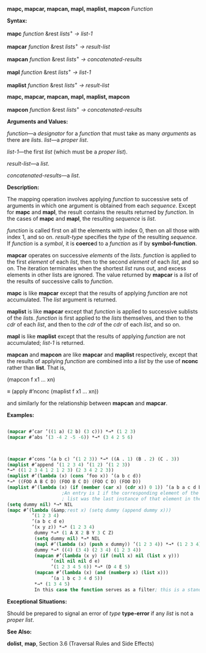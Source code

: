 **mapc, mapcar, mapcan, mapl, maplist, mapcon** *Function* 



**Syntax:** 



**mapc** *function* &amp;rest *lists*<sup>+</sup> *→ list-1* 



**mapcar** *function* &amp;rest *lists*<sup>+</sup> *→ result-list* 



**mapcan** *function* &amp;rest *lists*<sup>+</sup> *→ concatenated-results* 



**mapl** *function* &amp;rest *lists*<sup>+</sup> *→ list-1* 



**maplist** *function* &amp;rest *lists*<sup>+</sup> *→ result-list* 







 



 



**mapc, mapcar, mapcan, mapl, maplist, mapcon** 



**mapcon** *function* &amp;rest *lists*<sup>+</sup> *→ concatenated-results* 



**Arguments and Values:** 



*function*—a *designator* for a *function* that must take as many *arguments* as there are *lists*. *list*—a *proper list*. 



*list-1*—the first *list* (which must be a *proper list*). 



*result-list*—a *list*. 



*concatenated-results*—a *list*. 



**Description:** 



The mapping operation involves applying *function* to successive sets of arguments in which one argument is obtained from each *sequence*. Except for **mapc** and **mapl**, the result contains the results returned by *function*. In the cases of **mapc** and **mapl**, the resulting *sequence* is *list*. 



*function* is called first on all the elements with index 0, then on all those with index 1, and so on. *result-type* specifies the *type* of the resulting *sequence*. If *function* is a *symbol*, it is **coerce**d to a *function* as if by **symbol-function**. 



**mapcar** operates on successive *elements* of the *lists*. *function* is applied to the first *element* of each *list*, then to the second *element* of each *list*, and so on. The iteration terminates when the shortest *list* runs out, and excess elements in other lists are ignored. The value returned by **mapcar** is a *list* of the results of successive calls to *function*. 



**mapc** is like **mapcar** except that the results of applying *function* are not accumulated. The *list* argument is returned. 



**maplist** is like **mapcar** except that *function* is applied to successive sublists of the *lists*. *function* is first applied to the *lists* themselves, and then to the *cdr* of each *list*, and then to the *cdr* of the *cdr* of each *list*, and so on. 



**mapl** is like **maplist** except that the results of applying *function* are not accumulated; *list-1* is returned. 



**mapcan** and **mapcon** are like **mapcar** and **maplist** respectively, except that the results of applying *function* are combined into a *list* by the use of **nconc** rather than **list**. That is, 



(mapcon f x1 ... xn) 



*≡* (apply #’nconc (maplist f x1 ... xn)) 



and similarly for the relationship between **mapcan** and **mapcar**. 



**Examples:**
```lisp

(mapcar #’car ’((1 a) (2 b) (3 c))) *→* (1 2 3) 
(mapcar #’abs ’(3 -4 2 -5 -6)) *→* (3 4 2 5 6) 



(mapcar #’cons ’(a b c) ’(1 2 3)) *→* ((A . 1) (B . 2) (C . 3)) 
(maplist #’append ’(1 2 3 4) ’(1 2) ’(1 2 3)) 
*→* ((1 2 3 4 1 2 1 2 3) (2 3 4 2 2 3)) 
(maplist #’(lambda (x) (cons ’foo x)) ’(a b c d)) 
*→* ((FOO A B C D) (FOO B C D) (FOO C D) (FOO D)) 
(maplist #’(lambda (x) (if (member (car x) (cdr x)) 0 1)) ’(a b a c d b c)) *→* (0 0 1 0 1 1 1) 
					;An entry is 1 if the corresponding element of the input 
					; list was the last instance of that element in the input list. 
(setq dummy nil) *→* NIL 
(mapc #’(lambda (&amp;rest x) (setq dummy (append dummy x))) 
		 ’(1 2 3 4) 
		 ’(a b c d e) 
		 ’(x y z)) *→* (1 2 3 4) 
		  dummy *→* (1 A X 2 B Y 3 C Z) 
		  (setq dummy nil) *→* NIL 
		  (mapl #’(lambda (x) (push x dummy)) ’(1 2 3 4)) *→* (1 2 3 4) 
		  dummy *→* ((4) (3 4) (2 3 4) (1 2 3 4)) 
		  (mapcan #’(lambda (x y) (if (null x) nil (list x y))) 
			    ’(nil nil nil d e) 
			    ’(1 2 3 4 5 6)) *→* (D 4 E 5) 
		  (mapcan #’(lambda (x) (and (numberp x) (list x))) 
			    ’(a 1 b c 3 4 d 5)) 
		  *→* (1 3 4 5) 
		  In this case the function serves as a filter; this is a standard Lisp idiom using **mapcan**. (mapcon #’list ’(1 2 3 4)) *→* ((1 2 3 4) (2 3 4) (3 4) (4)) 

```
**Exceptional Situations:** 



Should be prepared to signal an error of *type* **type-error** if any *list* is not a *proper list*. 



**See Also:** 



**dolist**, **map**, Section 3.6 (Traversal Rules and Side Effects) 







 



 



